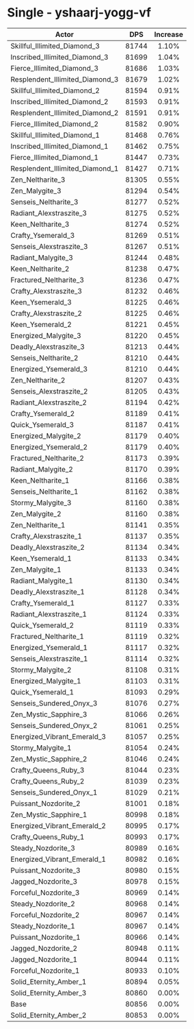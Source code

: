 # Single - yshaarj-yogg-vf
| Actor | DPS | Increase |
|---|:---:|:---:|
|Skillful_Illimited_Diamond_3|81744|1.10%|
|Inscribed_Illimited_Diamond_3|81699|1.04%|
|Fierce_Illimited_Diamond_3|81686|1.03%|
|Resplendent_Illimited_Diamond_3|81679|1.02%|
|Skillful_Illimited_Diamond_2|81594|0.91%|
|Inscribed_Illimited_Diamond_2|81593|0.91%|
|Resplendent_Illimited_Diamond_2|81591|0.91%|
|Fierce_Illimited_Diamond_2|81582|0.90%|
|Skillful_Illimited_Diamond_1|81468|0.76%|
|Inscribed_Illimited_Diamond_1|81462|0.75%|
|Fierce_Illimited_Diamond_1|81447|0.73%|
|Resplendent_Illimited_Diamond_1|81427|0.71%|
|Zen_Neltharite_3|81305|0.55%|
|Zen_Malygite_3|81294|0.54%|
|Senseis_Neltharite_3|81277|0.52%|
|Radiant_Alexstraszite_3|81275|0.52%|
|Keen_Neltharite_3|81274|0.52%|
|Crafty_Ysemerald_3|81269|0.51%|
|Senseis_Alexstraszite_3|81267|0.51%|
|Radiant_Malygite_3|81244|0.48%|
|Keen_Neltharite_2|81238|0.47%|
|Fractured_Neltharite_3|81236|0.47%|
|Crafty_Alexstraszite_3|81232|0.46%|
|Keen_Ysemerald_3|81225|0.46%|
|Crafty_Alexstraszite_2|81225|0.46%|
|Keen_Ysemerald_2|81221|0.45%|
|Energized_Malygite_3|81220|0.45%|
|Deadly_Alexstraszite_3|81213|0.44%|
|Senseis_Neltharite_2|81210|0.44%|
|Energized_Ysemerald_3|81210|0.44%|
|Zen_Neltharite_2|81207|0.43%|
|Senseis_Alexstraszite_2|81205|0.43%|
|Radiant_Alexstraszite_2|81194|0.42%|
|Crafty_Ysemerald_2|81189|0.41%|
|Quick_Ysemerald_3|81187|0.41%|
|Energized_Malygite_2|81179|0.40%|
|Energized_Ysemerald_2|81179|0.40%|
|Fractured_Neltharite_2|81173|0.39%|
|Radiant_Malygite_2|81170|0.39%|
|Keen_Neltharite_1|81166|0.38%|
|Senseis_Neltharite_1|81162|0.38%|
|Stormy_Malygite_3|81160|0.38%|
|Zen_Malygite_2|81160|0.38%|
|Zen_Neltharite_1|81141|0.35%|
|Crafty_Alexstraszite_1|81137|0.35%|
|Deadly_Alexstraszite_2|81134|0.34%|
|Keen_Ysemerald_1|81133|0.34%|
|Zen_Malygite_1|81133|0.34%|
|Radiant_Malygite_1|81130|0.34%|
|Deadly_Alexstraszite_1|81128|0.34%|
|Crafty_Ysemerald_1|81127|0.33%|
|Radiant_Alexstraszite_1|81124|0.33%|
|Quick_Ysemerald_2|81119|0.33%|
|Fractured_Neltharite_1|81119|0.32%|
|Energized_Ysemerald_1|81117|0.32%|
|Senseis_Alexstraszite_1|81114|0.32%|
|Stormy_Malygite_2|81108|0.31%|
|Energized_Malygite_1|81103|0.31%|
|Quick_Ysemerald_1|81093|0.29%|
|Senseis_Sundered_Onyx_3|81076|0.27%|
|Zen_Mystic_Sapphire_3|81066|0.26%|
|Senseis_Sundered_Onyx_2|81061|0.25%|
|Energized_Vibrant_Emerald_3|81057|0.25%|
|Stormy_Malygite_1|81054|0.24%|
|Zen_Mystic_Sapphire_2|81046|0.24%|
|Crafty_Queens_Ruby_3|81044|0.23%|
|Crafty_Queens_Ruby_2|81039|0.23%|
|Senseis_Sundered_Onyx_1|81029|0.21%|
|Puissant_Nozdorite_2|81001|0.18%|
|Zen_Mystic_Sapphire_1|80998|0.18%|
|Energized_Vibrant_Emerald_2|80995|0.17%|
|Crafty_Queens_Ruby_1|80993|0.17%|
|Steady_Nozdorite_3|80989|0.16%|
|Energized_Vibrant_Emerald_1|80982|0.16%|
|Puissant_Nozdorite_3|80980|0.15%|
|Jagged_Nozdorite_3|80978|0.15%|
|Forceful_Nozdorite_3|80969|0.14%|
|Steady_Nozdorite_2|80968|0.14%|
|Forceful_Nozdorite_2|80967|0.14%|
|Steady_Nozdorite_1|80967|0.14%|
|Puissant_Nozdorite_1|80966|0.14%|
|Jagged_Nozdorite_2|80948|0.11%|
|Jagged_Nozdorite_1|80944|0.11%|
|Forceful_Nozdorite_1|80933|0.10%|
|Solid_Eternity_Amber_1|80894|0.05%|
|Solid_Eternity_Amber_3|80860|0.00%|
|Base|80856|0.00%|
|Solid_Eternity_Amber_2|80853|0.00%|
